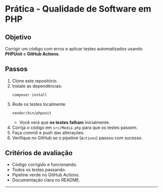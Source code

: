 # Prática - Qualidade de Software em PHP

## Objetivo
Corrigir um código com erros e aplicar testes automatizados usando **PHPUnit** e **GitHub Actions**.

## Passos

1. Clone este repositório.
2. Instale as dependências:
   ```bash
   composer install
   ```
3. Rode os testes localmente:
   ```bash
   vendor/bin/phpunit
   ```
   - Você verá que **os testes falham** inicialmente.
4. Corrija o código em `src/Media.php` para que os testes passem.
5. Faça commit e push das alterações.
6. Verifique no GitHub se o pipeline (`Actions`) passou com sucesso.

## Critérios de avaliação
- Código corrigido e funcionando.
- Todos os testes passando.
- Pipeline verde no GitHub Actions.
- Documentação clara no README.

---
